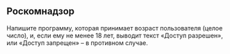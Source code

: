 ## Роскомнадзор

Напишите программу, которая принимает возраст пользователя (целое число), и, если ему не менее 18 лет, выводит текст «Доступ разрешен», или «Доступ запрещен» – в противном случае.